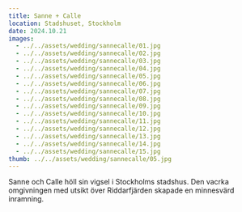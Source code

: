 ```yaml
---
title: Sanne + Calle
location: Stadshuset, Stockholm
date: 2024.10.21
images:
  - ../../assets/wedding/sannecalle/01.jpg
  - ../../assets/wedding/sannecalle/02.jpg
  - ../../assets/wedding/sannecalle/03.jpg
  - ../../assets/wedding/sannecalle/04.jpg
  - ../../assets/wedding/sannecalle/05.jpg
  - ../../assets/wedding/sannecalle/06.jpg
  - ../../assets/wedding/sannecalle/07.jpg
  - ../../assets/wedding/sannecalle/08.jpg
  - ../../assets/wedding/sannecalle/09.jpg
  - ../../assets/wedding/sannecalle/10.jpg
  - ../../assets/wedding/sannecalle/11.jpg
  - ../../assets/wedding/sannecalle/12.jpg
  - ../../assets/wedding/sannecalle/13.jpg
  - ../../assets/wedding/sannecalle/14.jpg
  - ../../assets/wedding/sannecalle/15.jpg
thumb: ../../assets/wedding/sannecalle/05.jpg
---
```


Sanne och Calle höll sin vigsel i Stockholms stadshus. Den vacrka omgivningen med utsikt över Riddarfjärden skapade en minnesvärd inramning.
